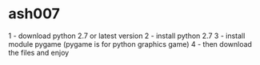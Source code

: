# ash007
1 - download python 2.7 or latest version
2 - install python 2.7 
3 - install module pygame (pygame is for python graphics game)
4 - then download the files and enjoy 
